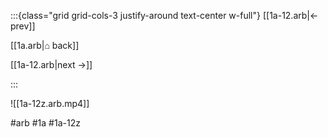 :::{class="grid grid-cols-3 justify-around text-center w-full"}
[[1a-12.arb|← prev]]

[[1a.arb|⌂ back]]

[[1a-12.arb|next →]]

:::

![[1a-12z.arb.mp4]]

#arb #1a #1a-12z

